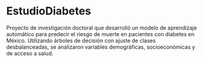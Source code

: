 # EstudioDiabetes
Proyecto de investigación doctoral que desarrolló un modelo de aprendizaje automático para predecir el riesgo de muerte en pacientes con diabetes en México. Utilizando árboles de decisión con ajuste de clases desbalanceadas, se analizaron variables demográficas, socioeconómicas y de acceso a salud.
